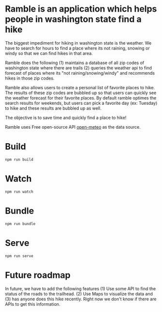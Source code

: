 # Ramble is an application which helps people in washington state find a hike

The biggest impediment for hiking in washington state is the weather. We have to search for hours to find a place where its not raining, snowing or windy so that we can find hikes in that area.

Ramble does the following (1) maintains a database of all zip codes of washington state where there are trails (2) queries the weather api to find forecast of places where its "not raining/snowing/windy" and recommends hikes in those zip codes.

Ramble also allows users to create a personal list of favorite places to hike. The results of these zip codes are bubbled up so that users can quickly see the weather forecast for their favorite places. By default ramble optimes the search results for weekends, but users can pick a favorite day (ex: Tuesday) to hike and these results are bubbled up as well.

The objective is to save time and quickly find a place to hike!

Ramble uses Free open-source API [open-meteo](https://open-meteo.com) as the data source. 

# Build
```
npm run build
```

# Watch

```
npm run watch
```

# Bundle

```
npm run bundle
```

# Serve
```
npm run serve
```

# Future roadmap

In future, we have to add the following features (1) Use some API to find the status of the roads to the trailhead. (2) Use Maps to visualize the data and (3) has anyone does this hike recently. Right now we don't know if there are APIs to get this information. 